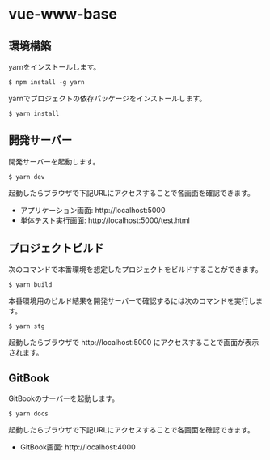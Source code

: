 # vue-www-base

## 環境構築

yarnをインストールします。

```console
$ npm install -g yarn
```

yarnでプロジェクトの依存パッケージをインストールします。

```console
$ yarn install
```


## 開発サーバー

開発サーバーを起動します。

```console
$ yarn dev
```

起動したらブラウザで下記URLにアクセスすることで各画面を確認できます。

* アプリケーション画面: http://localhost:5000
* 単体テスト実行画面: http://localhost:5000/test.html


## プロジェクトビルド

次のコマンドで本番環境を想定したプロジェクトをビルドすることができます。

```console
$ yarn build
```

本番環境用のビルド結果を開発サーバーで確認するには次のコマンドを実行します。

```console
$ yarn stg
```

起動したらブラウザで http://localhost:5000 にアクセスすることで画面が表示されます。


## GitBook

GitBookのサーバーを起動します。

```console
$ yarn docs
```

起動したらブラウザで下記URLにアクセスすることで各画面を確認できます。

* GitBook画面: http://localhost:4000

